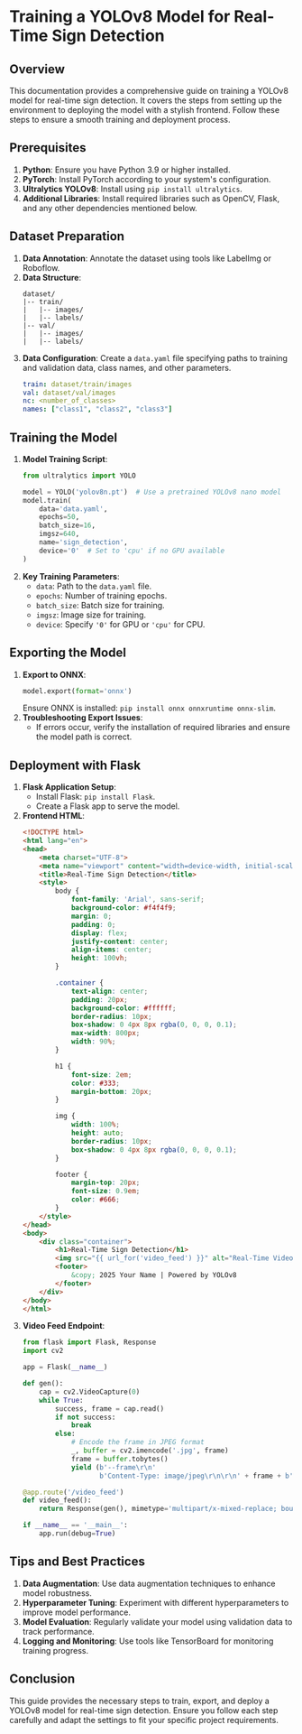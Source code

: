 # Training a YOLOv8 Model for Real-Time Sign Detection

## Overview
This documentation provides a comprehensive guide on training a YOLOv8 model for real-time sign detection. It covers the steps from setting up the environment to deploying the model with a stylish frontend. Follow these steps to ensure a smooth training and deployment process.

## Prerequisites
1. **Python**: Ensure you have Python 3.9 or higher installed.
2. **PyTorch**: Install PyTorch according to your system's configuration.
3. **Ultralytics YOLOv8**: Install using `pip install ultralytics`.
4. **Additional Libraries**: Install required libraries such as OpenCV, Flask, and any other dependencies mentioned below.

## Dataset Preparation
1. **Data Annotation**: Annotate the dataset using tools like LabelImg or Roboflow.
2. **Data Structure**:
    ```
    dataset/
    |-- train/
    |   |-- images/
    |   |-- labels/
    |-- val/
    |   |-- images/
    |   |-- labels/
    ```
3. **Data Configuration**: Create a `data.yaml` file specifying paths to training and validation data, class names, and other parameters.
    ```yaml
    train: dataset/train/images
    val: dataset/val/images
    nc: <number_of_classes>
    names: ["class1", "class2", "class3"]
    ```

## Training the Model
1. **Model Training Script**:
    ```python
    from ultralytics import YOLO
    
    model = YOLO('yolov8n.pt')  # Use a pretrained YOLOv8 nano model
    model.train(
        data='data.yaml',
        epochs=50,
        batch_size=16,
        imgsz=640,
        name='sign_detection',
        device='0'  # Set to 'cpu' if no GPU available
    )
    ```
2. **Key Training Parameters**:
    - `data`: Path to the `data.yaml` file.
    - `epochs`: Number of training epochs.
    - `batch_size`: Batch size for training.
    - `imgsz`: Image size for training.
    - `device`: Specify `'0'` for GPU or `'cpu'` for CPU.

## Exporting the Model
1. **Export to ONNX**:
    ```python
    model.export(format='onnx')
    ```
    Ensure ONNX is installed: `pip install onnx onnxruntime onnx-slim`.
2. **Troubleshooting Export Issues**:
    - If errors occur, verify the installation of required libraries and ensure the model path is correct.

## Deployment with Flask
1. **Flask Application Setup**:
    - Install Flask: `pip install Flask`.
    - Create a Flask app to serve the model.
2. **Frontend HTML**:
    ```html
    <!DOCTYPE html>
    <html lang="en">
    <head>
        <meta charset="UTF-8">
        <meta name="viewport" content="width=device-width, initial-scale=1.0">
        <title>Real-Time Sign Detection</title>
        <style>
            body {
                font-family: 'Arial', sans-serif;
                background-color: #f4f4f9;
                margin: 0;
                padding: 0;
                display: flex;
                justify-content: center;
                align-items: center;
                height: 100vh;
            }

            .container {
                text-align: center;
                padding: 20px;
                background-color: #ffffff;
                border-radius: 10px;
                box-shadow: 0 4px 8px rgba(0, 0, 0, 0.1);
                max-width: 800px;
                width: 90%;
            }

            h1 {
                font-size: 2em;
                color: #333;
                margin-bottom: 20px;
            }

            img {
                width: 100%;
                height: auto;
                border-radius: 10px;
                box-shadow: 0 4px 8px rgba(0, 0, 0, 0.1);
            }

            footer {
                margin-top: 20px;
                font-size: 0.9em;
                color: #666;
            }
        </style>
    </head>
    <body>
        <div class="container">
            <h1>Real-Time Sign Detection</h1>
            <img src="{{ url_for('video_feed') }}" alt="Real-Time Video Feed">
            <footer>
                &copy; 2025 Your Name | Powered by YOLOv8
            </footer>
        </div>
    </body>
    </html>
    ```
3. **Video Feed Endpoint**:
    ```python
    from flask import Flask, Response
    import cv2

    app = Flask(__name__)

    def gen():
        cap = cv2.VideoCapture(0)
        while True:
            success, frame = cap.read()
            if not success:
                break
            else:
                # Encode the frame in JPEG format
                _, buffer = cv2.imencode('.jpg', frame)
                frame = buffer.tobytes()
                yield (b'--frame\r\n'
                       b'Content-Type: image/jpeg\r\n\r\n' + frame + b'\r\n')

    @app.route('/video_feed')
    def video_feed():
        return Response(gen(), mimetype='multipart/x-mixed-replace; boundary=frame')

    if __name__ == '__main__':
        app.run(debug=True)
    ```

## Tips and Best Practices
1. **Data Augmentation**: Use data augmentation techniques to enhance model robustness.
2. **Hyperparameter Tuning**: Experiment with different hyperparameters to improve model performance.
3. **Model Evaluation**: Regularly validate your model using validation data to track performance.
4. **Logging and Monitoring**: Use tools like TensorBoard for monitoring training progress.

## Conclusion
This guide provides the necessary steps to train, export, and deploy a YOLOv8 model for real-time sign detection. Ensure you follow each step carefully and adapt the settings to fit your specific project requirements.

